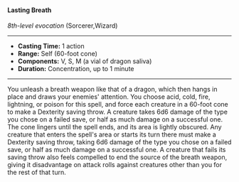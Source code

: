 #### Lasting Breath
*8th-level evocation* (Sorcerer,Wizard)
___
- **Casting Time:** 1 action
- **Range:** Self (60-foot cone)
- **Components:** V, S, M (a vial of dragon saliva)
- **Duration:** Concentration, up to 1 minute
---
You unleash a breath weapon like that of a dragon,
which then hangs in place and draws your enemies'
attention. You choose acid, cold, fire, lightning, or
poison for this spell, and force each creature in a
60-foot cone to make a Dexterity saving throw. A
creature takes 6d6 damage of the type you chose on
a failed save, or half as much damage on a
successful one.
The cone lingers until the spell ends, and its
area is lightly obscured. Any creature that enters the
spell's area or starts its turn there must make a
Dexterity saving throw, taking 6d6 damage of the
type you chose on a failed save, or half as much
damage on a successful one.
A creature that fails its saving throw also feels
compelled to end the source of the breath weapon,
giving it disadvantage on attack rolls against
creatures other than you for the rest of that turn.
